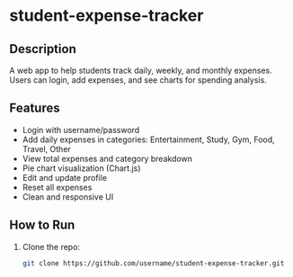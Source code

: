 # student-expense-tracker


## Description
A web app to help students track daily, weekly, and monthly expenses. Users can login, add expenses, and see charts for spending analysis.

## Features
- Login with username/password
- Add daily expenses in categories: Entertainment, Study, Gym, Food, Travel, Other
- View total expenses and category breakdown
- Pie chart visualization (Chart.js)
- Edit and update profile
- Reset all expenses
- Clean and responsive UI

## How to Run
1. Clone the repo:
   ```bash
   git clone https://github.com/username/student-expense-tracker.git
